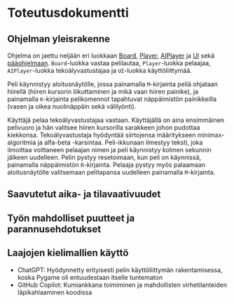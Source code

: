 # Toteutusdokumentti

## Ohjelman yleisrakenne

Ohjelma on jaettu neljään eri luokkaan [Board](../src/board.py), [Player](../src/player.py), [AIPlayer](../src/ai_player.py) ja [UI](../src/ui.py) sekä [pääohjelmaan](../src/connect_four.py). `Board`-luokka vastaa pelilautaa, `Player`-luokka pelaajaa, `AIPlayer`-luokka tekoälyvastustajaa ja `UI`-luokka käyttöliittymää.

Peli käynnistyy aloitusnäytölle, jossa painamalla `M`-kirjainta peliä ohjataan hiirellä (hiiren kursorin liikuttaminen ja mikä vaan hiiren painike), ja painamalla `K`-kirjainta pelikomennot tapahtuvat näppäimistön painikkeilla (vasen ja oikea nuolinäppäin sekä välilyönti).

Käyttäjä pelaa tekoälyvastustajaa vastaan. Käyttäjällä on aina ensimmäinen pelivuoro ja hän valitsee hiiren kursorilla sarakkeen johon pudottaa kiekkonsa. Tekoälyvastustaja hyödyntää siirtojensa määritykseen minimax-algoritmia ja alfa-beta -karsintaa. Peli-ikkunaan ilmestyy teksti, joka ilmoittaa voittaneen pelaajan nimen ja peli käynnistyy kolmen sekunnin jälkeen uudelleen. Pelin pystyy resetoimaan, kun peli on käynnissä, painamalla näppäimistön `R`-kirjainta. Pelaaja pystyy myös palaamaan aloitusnäytölle valitsemaan pelitapansa uudelleen painamalla `M`-kirjainta.

## Saavutetut aika- ja tilavaativuudet

## Työn mahdolliset puutteet ja parannusehdotukset

## Laajojen kielimallien käyttö

- ChatGPT: Hyödynnetty erityisesti pelin käyttöliittymän rakentamisessa, koska Pygame oli entuudestaan itselle tuntematon
- GitHub Copilot: Kumiankkana toimiminen ja mahdollisten virhetilanteiden läpikahlaaminen koodissa
